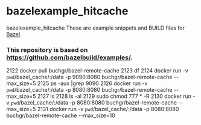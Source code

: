 # bazelexample_hitcache

bazelexample_hitcache
These are example snippets and BUILD files for [Bazel](https://github.com/bazelbuild/bazel).
### This repository is based on https://github.com/bazelbuild/examples/.


2122  docker pull buchgr/bazel-remote-cache
2123  df
2124  docker run -v `pwd`/bazel_cache/:/data -p 9090:8080 buchgr/bazel-remote-cache --max_size=5
2125  ps -aux |grep 9090
 2126  docker run -v `pwd`/bazel_cache/:/data -p 8080:8080 buchgr/bazel-remote-cache --max_size=5
 2127  ls
 2128  ls -al
 2129  sudo chmod 777 * -R
 2130  docker run -v `pwd`/bazel_cache/:/data -p 8080:8080 buchgr/bazel-remote-cache --max_size=5
 2131  docker run -v `pwd`/bazel_cache/:/data -p 8080:8080 buchgr/bazel-remote-cache --max_size=10 

